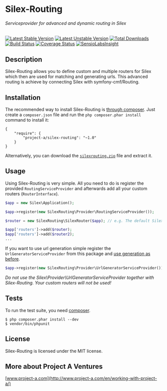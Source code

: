 # Silex-Routing
###### Serviceprovider for advanced and dynamic routing in Silex

[![Latest Stable Version](https://poser.pugx.org/project-a/Silex-Routing/v/stable.png)](https://packagist.org/packages/project-a/Silex-Routing) [![Latest Unstable Version](https://poser.pugx.org/project-a/Silex-Routing/v/unstable.png)](https://packagist.org/packages/project-a/Silex-Routing) [![Total Downloads](https://poser.pugx.org/project-a/Silex-Routing/downloads.png)](https://packagist.org/packages/project-a/Silex-Routing) [![Build Status](https://secure.travis-ci.org/project-a/Silex-Routing.png?branch=1.0)](http://travis-ci.org/project-a/Silex-Routing) [![Coverage Status](https://coveralls.io/repos/project-a/Silex-Routing/badge.png?branch=1.0)](https://coveralls.io/r/project-a/Silex-Routing?branch=master) [![SensioLabsInsight](https://insight.sensiolabs.com/projects/0b113487-3a34-4e79-aa1a-2ab607d6a9cd/mini.png)](https://insight.sensiolabs.com/projects/0b113487-3a34-4e79-aa1a-2ab607d6a9cd)

## Description

Silex-Routing allows you to define custom and multiple routers for Silex which 
then are used for matching and generating urls.
This advanced routing is achieve by connecting Silex with symfony-cmf/Routing.

## Installation

The recommended way to install Silex-Routing is [through
composer](http://getcomposer.org). Just create a `composer.json` file and
run the `php composer.phar install` command to install it:

    {
        "require": {
            "project-a/silex-routing": "~1.0"
        }
    }

Alternatively, you can download the [`silexrouting.zip`][1] file and extract it.

## Usage

Using Silex-Routing is very simple. All you need to do is register the provided
```RoutingServiceProvider``` and afterwards add all your custom routers (```RouterInterface```).
```php
$app = new Silex\Application();

$app->register(new SilexRouting\Provider\RoutingServiceProvider());

$router = new SilexRouting\SilexRouter($app); // e.g. The default Silex router

$app['routers']->add($router);
$app['routers']->add($router2);
...
```

If you want to use url generation simple register the ```UrlGeneratorServiceProvider```
from this package and [use generation as before](http://silex.sensiolabs.org/doc/providers/url_generator.html#usage).

```php
$app->register(new SilexRouting\Provider\UrlGeneratorServiceProvider());
```

*Do not use the Silex\Provider\UrlGeneratorServiceProvider together with Silex-Routing.
Your custom routers will not be used!*

## Tests

To run the test suite, you need [composer](http://getcomposer.org).

    $ php composer.phar install --dev
    $ vendor/bin/phpunit

## License

Silex-Routing is licensed under the MIT license.

## More about Project A Ventures

[www.project-a.com](http://www.project-a.com/en/working-with-project-a/)

[1]: https://github.com/project-a/Silex-Routing/archive/master.zip
